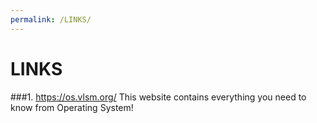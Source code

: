 ```yaml
---
permalink: /LINKS/
---
```

# LINKS
###1. https://os.vlsm.org/
This website contains everything you need to know from Operating System!
